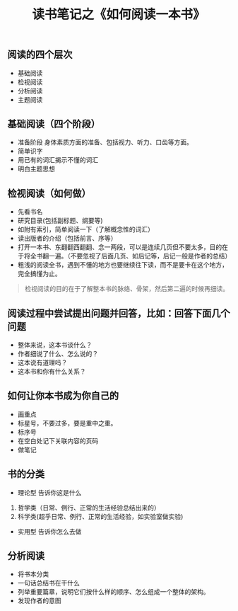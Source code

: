 ﻿---
title: 读书笔记之《如何阅读一本书》
description: "阅读的四个层次：基础阅读、检视阅读、分析阅读、主题阅读..."
categories: 
 - 方法论
tags:
 - 学习方法
---

## 阅读的四个层次
- 基础阅读
- 检视阅读
- 分析阅读
- 主题阅读

## 基础阅读（四个阶段）
- 准备阶段
身体素质方面的准备、包括视力、听力、口齿等方面。
- 简单识字
- 用已有的词汇揭示不懂的词汇
- 明白主题思想

## 检视阅读（如何做）
- 先看书名
- 研究目录(包括副标题、纲要等)
- 如附有索引，简单阅读一下（了解概念性的词汇）
- 读出版者的介绍（包括前言、序等）
- 打开一本书、东翻翻西翻翻、念一两段，可以是连续几页但不要太多，目的在于将全书翻一遍。（不要忽视了后面几页、如后记等，后记一般是作者的总结）
- 粗浅的阅读全书，遇到不懂的地方也要继续往下读，而不是要卡在这个地方，完全搞懂为止。
> 检视阅读的目的在于了解整本书的脉络、骨架，然后第二遍的时候再细读。

## 阅读过程中尝试提出问题并回答，比如：回答下面几个问题
- 整体来说，这本书谈什么？
- 作者细说了什么、怎么说的？
- 这本说有道理吗？
- 这本书和你有什么关系？

## 如何让你本书成为你自己的
- 画重点
- 标星号，不要过多，要是重中之重。
- 标序号
- 在空白处记下关联内容的页码
- 做笔记

## 书的分类
- 理论型
告诉你这是什么
1. 哲学类（日常、例行、正常的生活经验总结出来的）
2. 科学类(超乎日常、例行、正常的生活经验，如实验室做实验)
- 实用型
告诉你怎么去做

## 分析阅读
- 将书本分类
- 一句话总结书在干什么
- 列举重要篇章，说明它们按什么样的顺序、怎么组成一个整体的架构。
- 发现作者的意图








